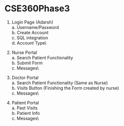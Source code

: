 # CSE360Phase3

1. Login Page (Adarsh)\
   a. Username/Password\
   b. Create Account\
   c. SQL integration\
   d. Account Type\
   
2. Nurse Portal\
   a. Search Patient Functionality\
   b. Submit Form\
   c. Messages\
   
3. Doctor Portal\
   a. Search Patient Functionality (Same as Nurse)\
   b. Visits Button (Finishing the Form created by nurse)\
   c. Messages\
    
4. Patient Portal\
   a. Past Visits\
   b. Patient Info\
   c. Messages\

